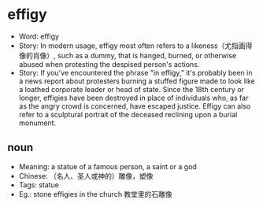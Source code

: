 # effigy

- Word: effigy
- Story: In modern usage, effigy most often refers to a likeness（尤指画得像的肖像）, such as a dummy, that is hanged, burned, or otherwise abused when protesting the despised person's actions.
- Story: If you've encountered the phrase "in effigy,” it's probably been in a news report about protesters burning a stuffed figure made to look like a loathed corporate leader or head of state. Since the 18th century or longer, effigies have been destroyed in place of individuals who, as far as the angry crowd is concerned, have escaped justice. Effigy can also refer to a sculptural portrait of the deceased reclining upon a burial monument.

## noun

- Meaning: a statue of a famous person, a saint or a god
- Chinese: （名人、圣人或神的）雕像，塑像
- Tags: statue
- Eg.: stone effigies in the church 教堂里的石雕像

